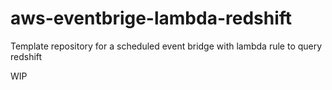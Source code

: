 # aws-eventbrige-lambda-redshift
Template repository for a scheduled event bridge with lambda rule to query redshift

WIP